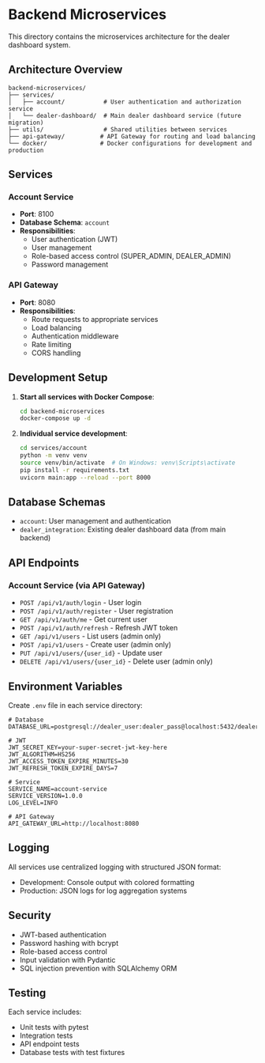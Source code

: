 # Backend Microservices

This directory contains the microservices architecture for the dealer dashboard system.

## Architecture Overview

```
backend-microservices/
├── services/
│   ├── account/           # User authentication and authorization service
│   └── dealer-dashboard/  # Main dealer dashboard service (future migration)
├── utils/                 # Shared utilities between services
├── api-gateway/          # API Gateway for routing and load balancing
└── docker/               # Docker configurations for development and production
```

## Services

### Account Service
- **Port**: 8100
- **Database Schema**: `account`
- **Responsibilities**:
  - User authentication (JWT)
  - User management
  - Role-based access control (SUPER_ADMIN, DEALER_ADMIN)
  - Password management

### API Gateway
- **Port**: 8080
- **Responsibilities**:
  - Route requests to appropriate services
  - Load balancing
  - Authentication middleware
  - Rate limiting
  - CORS handling

## Development Setup

1. **Start all services with Docker Compose**:
   ```bash
   cd backend-microservices
   docker-compose up -d
   ```

2. **Individual service development**:
   ```bash
   cd services/account
   python -m venv venv
   source venv/bin/activate  # On Windows: venv\Scripts\activate
   pip install -r requirements.txt
   uvicorn main:app --reload --port 8000
   ```

## Database Schemas

- `account`: User management and authentication
- `dealer_integration`: Existing dealer dashboard data (from main backend)

## API Endpoints

### Account Service (via API Gateway)
- `POST /api/v1/auth/login` - User login
- `POST /api/v1/auth/register` - User registration
- `GET /api/v1/auth/me` - Get current user
- `POST /api/v1/auth/refresh` - Refresh JWT token
- `GET /api/v1/users` - List users (admin only)
- `POST /api/v1/users` - Create user (admin only)
- `PUT /api/v1/users/{user_id}` - Update user
- `DELETE /api/v1/users/{user_id}` - Delete user (admin only)

## Environment Variables

Create `.env` file in each service directory:

```env
# Database
DATABASE_URL=postgresql://dealer_user:dealer_pass@localhost:5432/dealer_dashboard

# JWT
JWT_SECRET_KEY=your-super-secret-jwt-key-here
JWT_ALGORITHM=HS256
JWT_ACCESS_TOKEN_EXPIRE_MINUTES=30
JWT_REFRESH_TOKEN_EXPIRE_DAYS=7

# Service
SERVICE_NAME=account-service
SERVICE_VERSION=1.0.0
LOG_LEVEL=INFO

# API Gateway
API_GATEWAY_URL=http://localhost:8080
```

## Logging

All services use centralized logging with structured JSON format:
- Development: Console output with colored formatting
- Production: JSON logs for log aggregation systems

## Security

- JWT-based authentication
- Password hashing with bcrypt
- Role-based access control
- Input validation with Pydantic
- SQL injection prevention with SQLAlchemy ORM

## Testing

Each service includes:
- Unit tests with pytest
- Integration tests
- API endpoint tests
- Database tests with test fixtures
